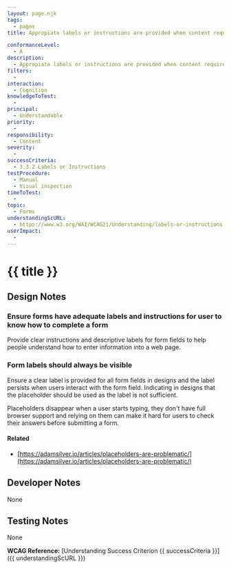 ```yaml
---
layout: page.njk
tags:
  - pages
title: Appropiate labels or instructions are provided when content requires user input, form labels are always visible

conformanceLevel:
  - A
description:
  - Appropiate labels or instructions are provided when content requires user input, form fabels are always visible
filters:
  -
interaction:
  - Cognition
knowledgeToTest:
  -
principal:
  - Understandable
priority:
  -
responsibility:
  - Content
severity:
  -
successCriteria:
  - 3.3.2 Labels or Instructions
testProcedure:
  - Manual
  - Visual inspection
timeToTest:
  -
topic:
  - Forms
understandingScURL:
  - https://www.w3.org/WAI/WCAG21/Understanding/labels-or-instructions.html
userImpact:
  -
---
```


# {{ title }}

## Design Notes

### Ensure forms have adequate labels and instructions for user to know how to complete a form

Provide clear instructions and descriptive labels for form fields to help people understand how to enter information into a web page.

### Form labels should always be visible

Ensure a clear label is provided for all form fields in designs and the label persists when users interact with the form field. Indicating in designs that the placeholder should be used as the label is not sufficient.

Placeholders disappear when a user starts typing, they don't have full browser support and relying on them can make it hard for users to check their answers before submitting a form.

#### Related

- [https://adamsilver.io/articles/placeholders-are-problematic/](https://adamsilver.io/articles/placeholders-are-problematic/)

## Developer Notes

None

## Testing Notes

None

**WCAG Reference:** [Understanding Success Criterion {{ successCriteria }}]({{ understandingScURL }})
